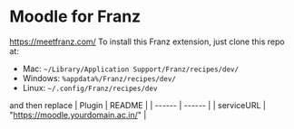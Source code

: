 # Moodle for Franz 
https://meetfranz.com/
To install this Franz extension, just clone this repo at:

 - Mac: `~/Library/Application Support/Franz/recipes/dev/`
 - Windows: `%appdata%/Franz/recipes/dev/`
 - Linux: `~/.config/Franz/recipes/dev`

and then replace
| Plugin | README |
| ------ | ------ |
| serviceURL | "https://moodle.yourdomain.ac.in/" |
